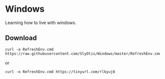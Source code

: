 # Windows
Learning how to live with windows.

## Download
```
curl -o RefreshEnv.cmd https://raw.githubusercontent.com/SlyOtis/Windows/master/RefreshEnv.cmd
```
or
```
curl -o RefreshEnv.cmd https://tinyurl.com/rlkyuj8
```
